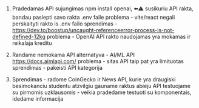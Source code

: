 1. Pradedamas API sujungimas
   npm install openai, ⬅️⚠️
   susikuriu API rakta,
   bandau paslepti savo rakta .env faile
   problema - vite/react negali perskaityti rakto is .env failo
   sprendimas - https://dev.to/boostup/uncaught-referenceerror-process-is-not-defined-12kg
   problema - OpenAI API rakto naudojamas yra mokamas ir reikalaja kreditu

2. Randame nemokama API alternatyva - AI/ML API https://docs.aimlapi.com/
   problema - sitas API taip pat yra limituotas
   sprendimas - pakeisti API kategorija

3. Sprendimas - radome CoinGecko ir News API, kurie yra draugiski besimokanciu studentu atzvilgiu
   gauname raktus abieju API
   testuojame su pirmomis uzklausomis - veikia
   pradedame testuoti su komponentais, idedame informacija
